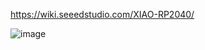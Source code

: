 
https://wiki.seeedstudio.com/XIAO-RP2040/

![image](https://user-images.githubusercontent.com/30365471/211827726-3cd8f0d0-1874-45f1-b90e-755ea431faac.png)


